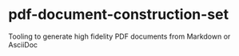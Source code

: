 # pdf-document-construction-set
Tooling to generate high fidelity PDF documents from Markdown or AsciiDoc
